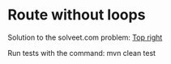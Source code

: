 Route without loops
===================

Solution to the solveet.com problem: [Top right](http://www.solveet.com/exercises/Al-fondo-a-la-derecha/59)

Run tests with the command:
	mvn clean test

